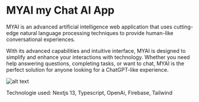 # MYAI my Chat AI App

MYAI is an advanced artificial intelligence web application that uses cutting-edge natural language processing techniques to provide human-like conversational experiences.

With its advanced capabilities and intuitive interface, MYAI is designed to simplify and enhance your interactions with technology. Whether you need help answering questions, completing tasks, or want to chat, MYAI is the perfect solution for anyone looking for a ChatGPT-like experience.

![alt text](https://i.ibb.co/n3GNmps/MYAI.png)

Technologie used: Nextjs 13, Typescript, OpenAi, Firebase, Tailwind
